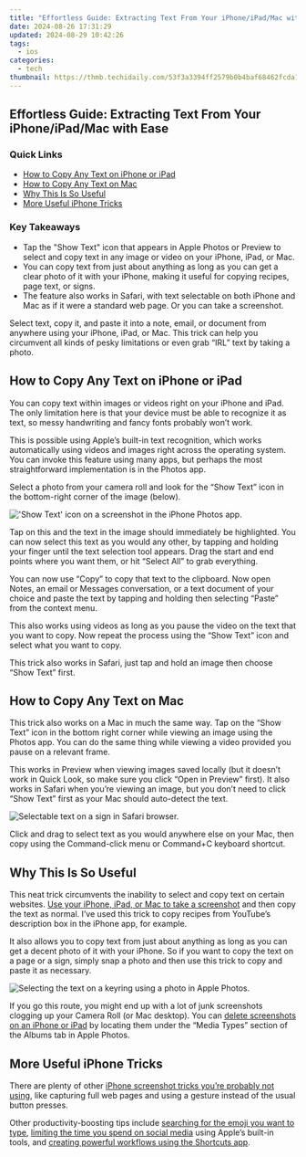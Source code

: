 ```yaml
---
title: "Effortless Guide: Extracting Text From Your iPhone/iPad/Mac with Ease"
date: 2024-08-26 17:31:29
updated: 2024-08-29 10:42:26
tags:
  - ios
categories:
  - tech
thumbnail: https://thmb.techidaily.com/53f3a3394ff2579b0b4baf68462fcda182f1a767bab5dec28fa2cd5b42632e26.jpg
---
```


## Effortless Guide: Extracting Text From Your iPhone/iPad/Mac with Ease

### Quick Links

* [How to Copy Any Text on iPhone or iPad](https://android-location-track.techidaily.com/how-to-spy-on-text-messages-from-computer-and-nokia-c22-drfone-by-drfone-virtual-android/)
* [How to Copy Any Text on Mac](https://article-knowledge.techidaily.com/updated-the-futures-canvas-unveiling-6-pioneers-of-nft-artistry-for-2024/)
* [Why This Is So Useful](https://android-frp.techidaily.com/about-oppo-reno-9a-frp-bypass-by-drfone-android/)
* [More Useful iPhone Tricks](https://some-approaches.techidaily.com/updated-preserving-audio-broadcasts-a-simple-internet-radio-technique/)

### Key Takeaways

* Tap the "Show Text" icon that appears in Apple Photos or Preview to select and copy text in any image or video on your iPhone, iPad, or Mac.
* You can copy text from just about anything as long as you can get a clear photo of it with your iPhone, making it useful for copying recipes, page text, or signs.
* The feature also works in Safari, with text selectable on both iPhone and Mac as if it were a standard web page. Or you can take a screenshot.

 Select text, copy it, and paste it into a note, email, or document from anywhere using your iPhone, iPad, or Mac. This trick can help you circumvent all kinds of pesky limitations or even grab “IRL” text by taking a photo.

##  How to Copy Any Text on iPhone or iPad

 You can copy text within images or videos right on your iPhone and iPad. The only limitation here is that your device must be able to recognize it as text, so messy handwriting and fancy fonts probably won’t work.

 This is possible using Apple’s built-in text recognition, which works automatically using videos and images right across the operating system. You can invoke this feature using many apps, but perhaps the most straightforward implementation is in the Photos app.

 Select a photo from your camera roll and look for the “Show Text” icon in the bottom-right corner of the image (below).

!['Show Text' icon on a screenshot in the iPhone Photos app.](https://static1.howtogeekimages.com/wordpress/wp-content/uploads/2023/12/show_text_icon.png) 

 Tap on this and the text in the image should immediately be highlighted. You can now select this text as you would any other, by tapping and holding your finger until the text selection tool appears. Drag the start and end points where you want them, or hit “Select All” to grab everything.

 You can now use “Copy” to copy that text to the clipboard. Now open Notes, an email or Messages conversation, or a text document of your choice and paste the text by tapping and holding then selecting “Paste” from the context menu.

 This also works using videos as long as you pause the video on the text that you want to copy. Now repeat the process using the “Show Text” icon and select what you want to copy.

 This trick also works in Safari, just tap and hold an image then choose “Show Text” first.

##  How to Copy Any Text on Mac

 This trick also works on a Mac in much the same way. Tap on the “Show Text” icon in the bottom right corner while viewing an image using the Photos app. You can do the same thing while viewing a video provided you pause on a relevant frame.

 This works in Preview when viewing images saved locally (but it doesn’t work in Quick Look, so make sure you click “Open in Preview” first). It also works in Safari when you’re viewing an image, but you don’t need to click “Show Text” first as your Mac should auto-detect the text.

![Selectable text on a sign in Safari browser.](https://static1.howtogeekimages.com/wordpress/wp-content/uploads/2023/12/screenshot-2023-12-06-at-15-39-00.png) 

 Click and drag to select text as you would anywhere else on your Mac, then copy using the Command-click menu or Command+C keyboard shortcut.

##  Why This Is So Useful

 This neat trick circumvents the inability to select and copy text on certain websites. [Use your iPhone, iPad, or Mac to take a screenshot](https://video-capture.techidaily.com/updated-in-2024-videographers-guide-to-capturing-sports-competitions/) and then copy the text as normal. I’ve used this trick to copy recipes from YouTube’s description box in the iPhone app, for example.

 It also allows you to copy text from just about anything as long as you can get a decent photo of it with your iPhone. So if you want to copy the text on a page or a sign, simply snap a photo and then use this trick to copy and paste it as necessary.

![Selecting the text on a keyring using a photo in Apple Photos.](https://static1.howtogeekimages.com/wordpress/wp-content/uploads/2023/12/select_text_photo.png) 

 If you go this route, you might end up with a lot of junk screenshots clogging up your Camera Roll (or Mac desktop). You can [delete screenshots on an iPhone or iPad](https://win-blog.techidaily.com/how-to-stop-mir4-from-crashing-and-keep-your-pc-running-flawlessly/) by locating them under the “Media Types” section of the Albums tab in Apple Photos.

##  More Useful iPhone Tricks

 There are plenty of other [iPhone screenshot tricks you’re probably not using](https://extra-skills.techidaily.com/updated-interlinkers-companion-navigating-instra-to-tiktok/), like capturing full web pages and using a gesture instead of the usual button presses.

 Other productivity-boosting tips include [searching for the emoji you want to type](https://mondly-stories.techidaily.com/explore-online-avenues-for-flawless-lithuanian-learning/), [limiting the time you spend on social media](https://extra-resources.techidaily.com/top-10-photo-grid-apps-to-make-your-pictures-stand-out/) using Apple’s built-in tools, and [creating powerful workflows using the Shortcuts app](https://win-solutions.techidaily.com/expert-tips-for-when-you-cant-get-far-cry-6-running-on-your-desktop/).

<ins class="adsbygoogle"
     style="display:block"
     data-ad-format="autorelaxed"
     data-ad-client="ca-pub-7571918770474297"
     data-ad-slot="1223367746"></ins>



<ins class="adsbygoogle"
     style="display:block"
     data-ad-client="ca-pub-7571918770474297"
     data-ad-slot="8358498916"
     data-ad-format="auto"
     data-full-width-responsive="true"></ins>
